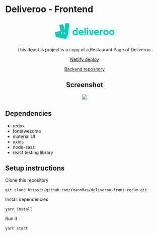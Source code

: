 # Deliveroo - Frontend

<div align="center">
<img src="https://github.com/YoannMas/deliveroo-front-redux/blob/main/src/assets/img/Deliveroo_logo.png" alt="Deliveroo's logo" width="200"/>
<br />

This React.js project is a copy of a Restaurant Page of Deliveroo.

<a href="https://deliveroo-redux.netlify.app/">Netlify deploy</a>

<a href="https://github.com/YoannMas/deliveroo-back">Backend repository</a>

## Screenshot

<img src="./src/assets/img/deliveroo.gif"/>

</div>

## Dependencies

- redux
- fontawesome
- material UI
- axios
- node-sass
- react testing library

## Setup instructions

Clone this repository 

```
git clone https://github.com/YoannMas/deliveroo-front-redux.git
```

Install dependencies

```
yarn install
```

Run it

```
yarn start
```
